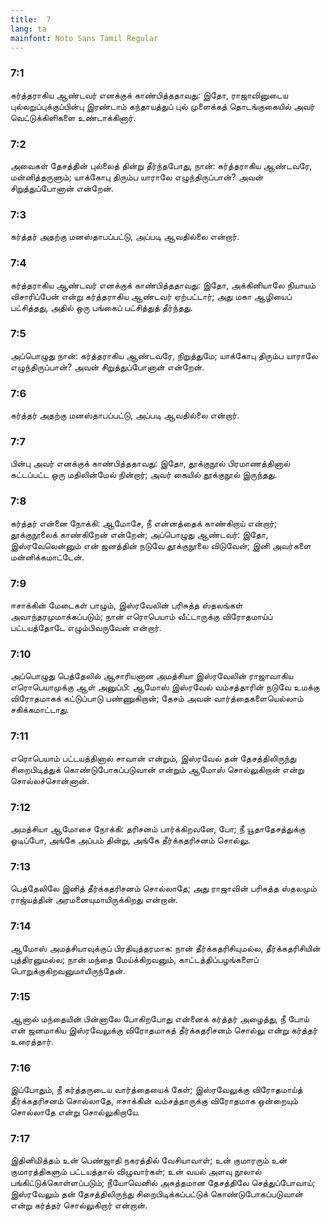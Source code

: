```yaml
---
title:  7
lang: ta
mainfont: Noto Sans Tamil Regular
---
```


###  7:1

கர்த்தராகிய ஆண்டவர் எனக்குக் காண்பித்ததாவது: இதோ, ராஜாவினுடைய புல்லறுப்புக்குப்பின்பு இரண்டாம் கந்தாயத்துப் புல் முளைக்கத் தொடங்குகையில் அவர் வெட்டுக்கிளிகளை உண்டாக்கினார்.

###  7:2

அவைகள் தேசத்தின் புல்லைத் தின்று தீர்ந்தபோது, நான்: கர்த்தராகிய ஆண்டவரே, மன்னித்தருளும்; யாக்கோபு திரும்ப யாராலே எழுந்திருப்பான்? அவன் சிறுத்துப்போனான் என்றேன்.

###  7:3

கர்த்தர் அதற்கு மனஸ்தாபப்பட்டு, அப்படி ஆவதில்லை என்றார்.

###  7:4

கர்த்தராகிய ஆண்டவர் எனக்குக் காண்பித்ததாவது: இதோ, அக்கினியாலே நியாயம் விசாரிப்பேன் என்று கர்த்தராகிய ஆண்டவர் ஏற்பட்டார்; அது மகா ஆழியைப் பட்சித்தது, அதில் ஒரு பங்கைப் பட்சித்துத் தீர்ந்தது.

###  7:5

அப்பொழுது நான்: கர்த்தராகிய ஆண்டவரே, நிறுத்துமே; யாக்கோபு திரும்ப யாராலே எழுந்திருப்பான்? அவன் சிறுத்துப்போனான் என்றேன்.

###  7:6

கர்த்தர் அதற்கு மனஸ்தாபப்பட்டு, அப்படி ஆவதில்லை என்றார்.

###  7:7

பின்பு அவர் எனக்குக் காண்பித்ததாவது: இதோ, தூக்குநூல் பிரமாணத்தினால் கட்டப்பட்ட ஒரு மதிலின்மேல் நின்றார்; அவர் கையில் தூக்குநூல் இருந்தது.

###  7:8

கர்த்தர் என்னை நோக்கி: ஆமோசே, நீ என்னத்தைக் காண்கிறாய் என்றார்; தூக்குநூலைக் காண்கிறேன் என்றேன்; அப்பொழுது ஆண்டவர்: இதோ, இஸ்ரவேலென்னும் என் ஜனத்தின் நடுவே தூக்குநூலை விடுவேன்; இனி அவர்களை மன்னிக்கமாட்டேன்.

###  7:9

ஈசாக்கின் மேடைகள் பாழும், இஸ்ரவேலின் பரிசுத்த ஸ்தலங்கள் அவாந்தரமுமாக்கப்படும்; நான் எரொபெயாம் வீட்டாருக்கு விரோதமாய்ப் பட்டயத்தோடே எழும்பிவருவேன் என்றார்.

###  7:10

அப்பொழுது பெத்தேலில் ஆசாரியனான அமத்சியா இஸ்ரவேலின் ராஜாவாகிய எரொபெயாமுக்கு ஆள் அனுப்பி: ஆமோஸ் இஸ்ரவேல் வம்சத்தாரின் நடுவே உமக்கு விரோதமாகக் கட்டுப்பாடு பண்ணுகிறான்; தேசம் அவன் வார்த்தைகளையெல்லாம் சகிக்கமாட்டாது.

###  7:11

எரொபெயாம் பட்டயத்தினால் சாவான் என்றும், இஸ்ரவேல் தன் தேசத்திலிருந்து சிறைபிடித்துக் கொண்டுபோகப்படுவான் என்றும் ஆமோஸ் சொல்லுகிறான் என்று சொல்லச்சொன்னான்.

###  7:12

அமத்சியா ஆமோசை நோக்கி: தரிசனம் பார்க்கிறவனே, போ; நீ யூதாதேசத்துக்கு ஓடிப்போ, அங்கே அப்பம் தின்று, அங்கே தீர்க்கதரிசனம் சொல்லு.

###  7:13

பெத்தேலிலே இனித் தீர்க்கதரிசனம் சொல்லாதே; அது ராஜாவின் பரிசுத்த ஸ்தலமும் ராஜ்யத்தின் அரமனையுமாயிருக்கிறது என்றான்.

###  7:14

ஆமோஸ் அமத்சியாவுக்குப் பிரதியுத்தரமாக: நான் தீர்க்கதரிசியுமல்ல, தீர்க்கதரிசியின் புத்திரனுமல்ல; நான் மந்தை மேய்க்கிறவனும், காட்டத்திப்பழங்களைப் பொறுக்குகிறவனுமாயிருந்தேன்.

###  7:15

ஆனால் மந்தையின் பின்னாலே போகிறபோது என்னைக் கர்த்தர் அழைத்து, நீ போய் என் ஜனமாகிய இஸ்ரவேலுக்கு விரோதமாகத் தீர்க்கதரிசனம் சொல்லு என்று கர்த்தர் உரைத்தார்.

###  7:16

இப்போதும், நீ கர்த்தருடைய வார்த்தையைக் கேள்; இஸ்ரவேலுக்கு விரோதமாய்த் தீர்க்கதரிசனம் சொல்லாதே, ஈசாக்கின் வம்சத்தாருக்கு விரோதமாக ஒன்றையும் சொல்லாதே என்று சொல்லுகிறாயே.

###  7:17

இதினிமித்தம் உன் பெண்ஜாதி நகரத்தில் வேசியாவாள்; உன் குமாரரும் உன் குமாரத்திகளும் பட்டயத்தால் விழுவார்கள்; உன் வயல் அளவு நூலால் பங்கிட்டுக்கொள்ளப்படும்; நீயோவெனில் அசுத்தமான தேசத்திலே செத்துப்போவாய்; இஸ்ரவேலும் தன் தேசத்திலிருந்து சிறைபிடிக்கப்பட்டுக் கொண்டுபோகப்படுவான் என்று கர்த்தர் சொல்லுகிறார் என்றான்.

